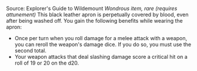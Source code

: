 Source: Explorer's Guide to Wildemount
*Wondrous item, rare (requires attunement)*
This black leather apron is perpetually covered by blood, even after being washed off. You gain the following benefits while wearing the apron:
* Once per turn when you roll damage for a melee attack with a weapon, you can reroll the weapon's damage dice. If you do so, you must use the second total.
* Your weapon attacks that deal slashing damage score a critical hit on a roll of 19 or 20 on the d20.